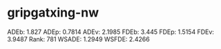 # gripgatxing-nw

ADEb: 1.827
ADEp: 0.7814
ADEv: 2.1985
FDEb: 3.445
FDEp: 1.5154
FDEv: 3.9487
Rank: 781
WSADE: 1.2949
WSFDE: 2.4266